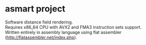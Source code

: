 # asmart project

Software distance field rendering.<br />
Requires x86_64 CPU with AVX2 and FMA3 instruction sets support.<br />
Written entirely in assembly language using flat assembler (http://flatassembler.net/index.php).<br />
